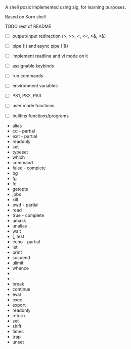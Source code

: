 A shell posix implemented using zig, for learning purposes.

Based on Korn shell

TODO rest of README

- [ ] output/input redirection (>, >>, <, <<, >&, <&)

- [ ] pipe (|) and async pipe (|&)

- [ ] implement readline and vi mode on it

- [ ] assignable keybinds

- [ ] run commands

- [ ] environment variables

- [ ] PS1, PS2, PS3

- [ ] user made functions

- [ ] builtins functions/programs

 * alias
 * cd - partial
 * exit - partial
 * readonly
 * set
 * typeset
 * which
 * command
 * false - complete
 * bg
 * fg
 * fc
 * getopts
 * jobs
 * kill
 * pwd - partial
 * read
 * true - complete
 * umask
 * unalias
 * wait
 * [, test
 * echo - partial
 * let
 * print
 * suspend
 * ulimit
 * whence
 * .
 * :
 * break
 * continue
 * eval
 * exec
 * export
 * readonly
 * return
 * set
 * shift
 * times
 * trap
 * unset
